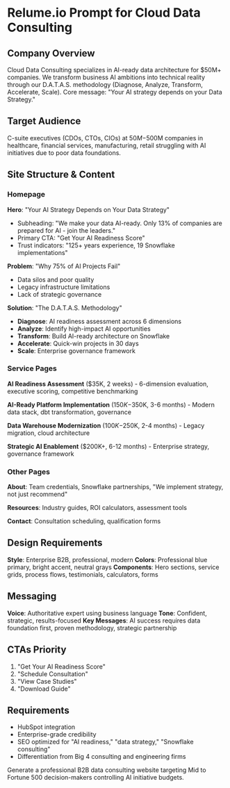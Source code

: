 # Relume.io Prompt for Cloud Data Consulting

## Company Overview
Cloud Data Consulting specializes in AI-ready data architecture for $50M+ companies. We transform business AI ambitions into technical reality through our D.A.T.A.S. methodology (Diagnose, Analyze, Transform, Accelerate, Scale). Core message: "Your AI strategy depends on your Data Strategy."

## Target Audience
C-suite executives (CDOs, CTOs, CIOs) at $50M-$500M companies in healthcare, financial services, manufacturing, retail struggling with AI initiatives due to poor data foundations.

## Site Structure & Content

### Homepage
**Hero**: "Your AI Strategy Depends on Your Data Strategy"
- Subheading: "We make your data AI-ready. Only 13% of companies are prepared for AI - join the leaders."
- Primary CTA: "Get Your AI Readiness Score"
- Trust indicators: "125+ years experience, 19 Snowflake implementations"

**Problem**: "Why 75% of AI Projects Fail"
- Data silos and poor quality
- Legacy infrastructure limitations
- Lack of strategic governance

**Solution**: "The D.A.T.A.S. Methodology"
- **Diagnose**: AI readiness assessment across 6 dimensions
- **Analyze**: Identify high-impact AI opportunities
- **Transform**: Build AI-ready architecture on Snowflake
- **Accelerate**: Quick-win projects in 30 days
- **Scale**: Enterprise governance framework

### Service Pages
**AI Readiness Assessment** ($35K, 2 weeks) - 6-dimension evaluation, executive scoring, competitive benchmarking

**AI-Ready Platform Implementation** ($150K-$350K, 3-6 months) - Modern data stack, dbt transformation, governance

**Data Warehouse Modernization** ($100K-$250K, 2-4 months) - Legacy migration, cloud architecture

**Strategic AI Enablement** ($200K+, 6-12 months) - Enterprise strategy, governance framework

### Other Pages
**About**: Team credentials, Snowflake partnerships, "We implement strategy, not just recommend"

**Resources**: Industry guides, ROI calculators, assessment tools

**Contact**: Consultation scheduling, qualification forms

## Design Requirements
**Style**: Enterprise B2B, professional, modern
**Colors**: Professional blue primary, bright accent, neutral grays
**Components**: Hero sections, service grids, process flows, testimonials, calculators, forms

## Messaging
**Voice**: Authoritative expert using business language
**Tone**: Confident, strategic, results-focused
**Key Messages**: AI success requires data foundation first, proven methodology, strategic partnership

## CTAs Priority
1. "Get Your AI Readiness Score"
2. "Schedule Consultation" 
3. "View Case Studies"
4. "Download Guide"

## Requirements
- HubSpot integration
- Enterprise-grade credibility
- SEO optimized for "AI readiness," "data strategy," "Snowflake consulting"
- Differentiation from Big 4 consulting and engineering firms

Generate a professional B2B data consulting website targeting Mid to Fortune 500 decision-makers controlling AI initiative budgets.